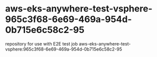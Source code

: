 # aws-eks-anywhere-test-vsphere-965c3f68-6e69-469a-954d-0b715e6c58c2-95
repository for use with E2E test job aws-eks-anywhere-test-vsphere:965c3f68-6e69-469a-954d-0b715e6c58c2-95
